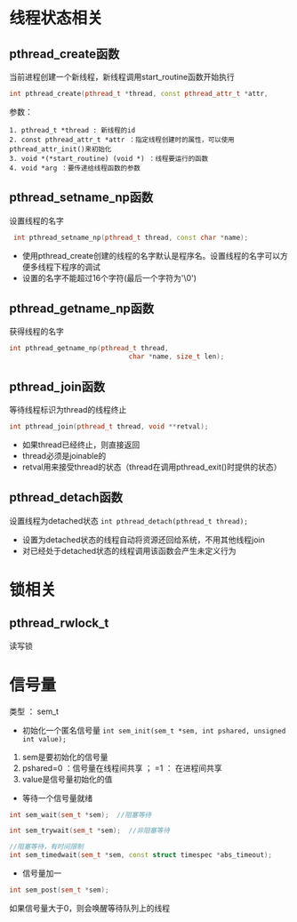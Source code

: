 # 线程状态相关
## pthread_create函数
当前进程创建一个新线程，新线程调用start_routine函数开始执行
```c++
int pthread_create(pthread_t *thread, const pthread_attr_t *attr,                    void *(*start_routine) (void *), void *arg);
```
参数：
```
1. pthread_t *thread : 新线程的id
2. const pthread_attr_t *attr ：指定线程创建时的属性，可以使用pthread_attr_init()来初始化
3. void *(*start_routine) (void *) ：线程要运行的函数
4. void *arg ：要传递给线程函数的参数
```
## pthread_setname_np函数
设置线程的名字
```c++
 int pthread_setname_np(pthread_t thread, const char *name);
```
- 使用pthread_create创建的线程的名字默认是程序名。设置线程的名字可以方便多线程下程序的调试
- 设置的名字不能超过16个字符(最后一个字符为'\0')

## pthread_getname_np函数
获得线程的名字
```c++
int pthread_getname_np(pthread_t thread,
                              char *name, size_t len);
```

## pthread_join函数
等待线程标识为thread的线程终止
```c++
int pthread_join(pthread_t thread, void **retval);
```
- 如果thread已经终止，则直接返回
- thread必须是joinable的
- retval用来接受thread的状态（thread在调用pthread_exit()时提供的状态）

## pthread_detach函数
设置线程为detached状态
`int pthread_detach(pthread_t thread);`
- 设置为detached状态的线程自动将资源还回给系统，不用其他线程join
- 对已经处于detached状态的线程调用该函数会产生未定义行为

# 锁相关
## pthread_rwlock_t
读写锁

# 信号量
类型 ： sem_t
- 初始化一个匿名信号量
`int sem_init(sem_t *sem, int pshared, unsigned int value);`
1. sem是要初始化的信号量
2. pshared=0 ：信号量在线程间共享 ； =1 ： 在进程间共享
3. value是信号量初始化的值
- 等待一个信号量就绪
```c++
int sem_wait(sem_t *sem);  //阻塞等待

int sem_trywait(sem_t *sem);  //非阻塞等待

//阻塞等待，有时间限制
int sem_timedwait(sem_t *sem, const struct timespec *abs_timeout);
```
- 信号量加一
```c++
int sem_post(sem_t *sem);
```
如果信号量大于0，则会唤醒等待队列上的线程